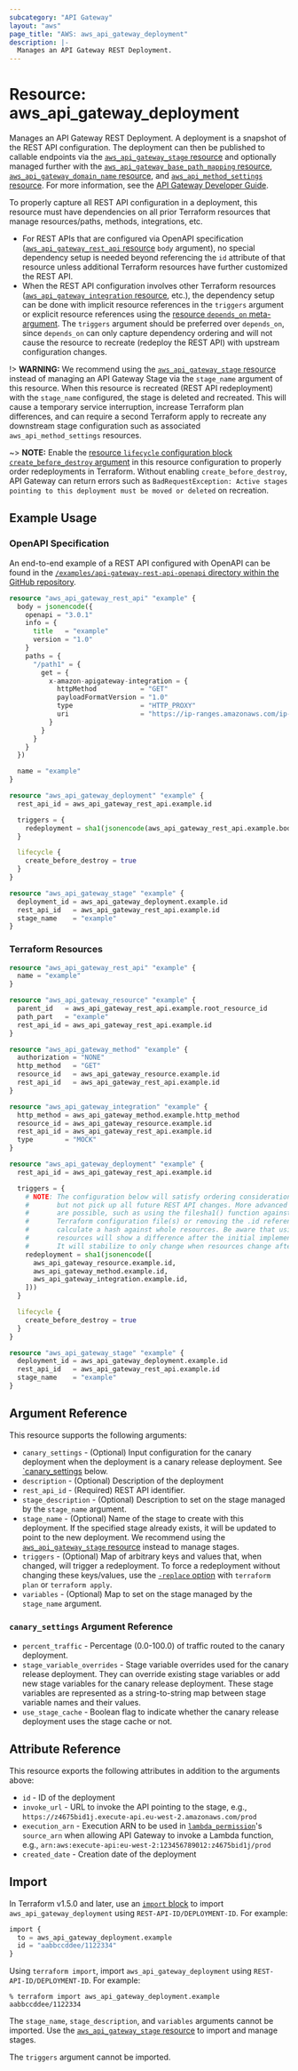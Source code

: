 ```yaml
---
subcategory: "API Gateway"
layout: "aws"
page_title: "AWS: aws_api_gateway_deployment"
description: |-
  Manages an API Gateway REST Deployment.
---
```


# Resource: aws_api_gateway_deployment

Manages an API Gateway REST Deployment. A deployment is a snapshot of the REST API configuration. The deployment can then be published to callable endpoints via the [`aws_api_gateway_stage` resource](api_gateway_stage.html) and optionally managed further with the [`aws_api_gateway_base_path_mapping` resource](api_gateway_base_path_mapping.html), [`aws_api_gateway_domain_name` resource](api_gateway_domain_name.html), and [`aws_api_method_settings` resource](api_gateway_method_settings.html). For more information, see the [API Gateway Developer Guide](https://docs.aws.amazon.com/apigateway/latest/developerguide/how-to-deploy-api.html).

To properly capture all REST API configuration in a deployment, this resource must have dependencies on all prior Terraform resources that manage resources/paths, methods, integrations, etc.

* For REST APIs that are configured via OpenAPI specification ([`aws_api_gateway_rest_api` resource](api_gateway_rest_api.html) `body` argument), no special dependency setup is needed beyond referencing the  `id` attribute of that resource unless additional Terraform resources have further customized the REST API.
* When the REST API configuration involves other Terraform resources ([`aws_api_gateway_integration` resource](api_gateway_integration.html), etc.), the dependency setup can be done with implicit resource references in the `triggers` argument or explicit resource references using the [resource `depends_on` meta-argument](https://www.terraform.io/docs/configuration/meta-arguments/depends_on.html). The `triggers` argument should be preferred over `depends_on`, since `depends_on` can only capture dependency ordering and will not cause the resource to recreate (redeploy the REST API) with upstream configuration changes.

!> **WARNING:** We recommend using the [`aws_api_gateway_stage` resource](api_gateway_stage.html) instead of managing an API Gateway Stage via the `stage_name` argument of this resource. When this resource is recreated (REST API redeployment) with the `stage_name` configured, the stage is deleted and recreated. This will cause a temporary service interruption, increase Terraform plan differences, and can require a second Terraform apply to recreate any downstream stage configuration such as associated `aws_api_method_settings` resources.

~> **NOTE:** Enable the [resource `lifecycle` configuration block `create_before_destroy` argument](https://www.terraform.io/language/meta-arguments/lifecycle#create_before_destroy) in this resource configuration to properly order redeployments in Terraform. Without enabling `create_before_destroy`, API Gateway can return errors such as `BadRequestException: Active stages pointing to this deployment must be moved or deleted` on recreation.

## Example Usage

### OpenAPI Specification

An end-to-end example of a REST API configured with OpenAPI can be found in the [`/examples/api-gateway-rest-api-openapi` directory within the GitHub repository](https://github.com/hashicorp/terraform-provider-aws/tree/main/examples/api-gateway-rest-api-openapi).

```terraform
resource "aws_api_gateway_rest_api" "example" {
  body = jsonencode({
    openapi = "3.0.1"
    info = {
      title   = "example"
      version = "1.0"
    }
    paths = {
      "/path1" = {
        get = {
          x-amazon-apigateway-integration = {
            httpMethod           = "GET"
            payloadFormatVersion = "1.0"
            type                 = "HTTP_PROXY"
            uri                  = "https://ip-ranges.amazonaws.com/ip-ranges.json"
          }
        }
      }
    }
  })

  name = "example"
}

resource "aws_api_gateway_deployment" "example" {
  rest_api_id = aws_api_gateway_rest_api.example.id

  triggers = {
    redeployment = sha1(jsonencode(aws_api_gateway_rest_api.example.body))
  }

  lifecycle {
    create_before_destroy = true
  }
}

resource "aws_api_gateway_stage" "example" {
  deployment_id = aws_api_gateway_deployment.example.id
  rest_api_id   = aws_api_gateway_rest_api.example.id
  stage_name    = "example"
}
```

### Terraform Resources

```terraform
resource "aws_api_gateway_rest_api" "example" {
  name = "example"
}

resource "aws_api_gateway_resource" "example" {
  parent_id   = aws_api_gateway_rest_api.example.root_resource_id
  path_part   = "example"
  rest_api_id = aws_api_gateway_rest_api.example.id
}

resource "aws_api_gateway_method" "example" {
  authorization = "NONE"
  http_method   = "GET"
  resource_id   = aws_api_gateway_resource.example.id
  rest_api_id   = aws_api_gateway_rest_api.example.id
}

resource "aws_api_gateway_integration" "example" {
  http_method = aws_api_gateway_method.example.http_method
  resource_id = aws_api_gateway_resource.example.id
  rest_api_id = aws_api_gateway_rest_api.example.id
  type        = "MOCK"
}

resource "aws_api_gateway_deployment" "example" {
  rest_api_id = aws_api_gateway_rest_api.example.id

  triggers = {
    # NOTE: The configuration below will satisfy ordering considerations,
    #       but not pick up all future REST API changes. More advanced patterns
    #       are possible, such as using the filesha1() function against the
    #       Terraform configuration file(s) or removing the .id references to
    #       calculate a hash against whole resources. Be aware that using whole
    #       resources will show a difference after the initial implementation.
    #       It will stabilize to only change when resources change afterwards.
    redeployment = sha1(jsonencode([
      aws_api_gateway_resource.example.id,
      aws_api_gateway_method.example.id,
      aws_api_gateway_integration.example.id,
    ]))
  }

  lifecycle {
    create_before_destroy = true
  }
}

resource "aws_api_gateway_stage" "example" {
  deployment_id = aws_api_gateway_deployment.example.id
  rest_api_id   = aws_api_gateway_rest_api.example.id
  stage_name    = "example"
}
```

## Argument Reference

This resource supports the following arguments:

* `canary_settings` - (Optional) Input configuration for the canary deployment when the deployment is a canary release deployment. See [`canary_settings](#canary_settings-argument-reference) below.
* `description` - (Optional) Description of the deployment
* `rest_api_id` - (Required) REST API identifier.
* `stage_description` - (Optional) Description to set on the stage managed by the `stage_name` argument.
* `stage_name` - (Optional) Name of the stage to create with this deployment. If the specified stage already exists, it will be updated to point to the new deployment. We recommend using the [`aws_api_gateway_stage` resource](api_gateway_stage.html) instead to manage stages.
* `triggers` - (Optional) Map of arbitrary keys and values that, when changed, will trigger a redeployment. To force a redeployment without changing these keys/values, use the [`-replace` option](https://developer.hashicorp.com/terraform/cli/commands/plan#replace-address) with `terraform plan` or `terraform apply`.
* `variables` - (Optional) Map to set on the stage managed by the `stage_name` argument.

### `canary_settings` Argument Reference

* `percent_traffic` - Percentage (0.0-100.0) of traffic routed to the canary deployment.
* `stage_variable_overrides` - Stage variable overrides used for the canary release deployment. They can override existing stage variables or add new stage variables for the canary release deployment. These stage variables are represented as a string-to-string map between stage variable names and their values.
* `use_stage_cache` - Boolean flag to indicate whether the canary release deployment uses the stage cache or not.

## Attribute Reference

This resource exports the following attributes in addition to the arguments above:

* `id` - ID of the deployment
* `invoke_url` - URL to invoke the API pointing to the stage,
  e.g., `https://z4675bid1j.execute-api.eu-west-2.amazonaws.com/prod`
* `execution_arn` - Execution ARN to be used in [`lambda_permission`](/docs/providers/aws/r/lambda_permission.html)'s `source_arn`
  when allowing API Gateway to invoke a Lambda function,
  e.g., `arn:aws:execute-api:eu-west-2:123456789012:z4675bid1j/prod`
* `created_date` - Creation date of the deployment

## Import

In Terraform v1.5.0 and later, use an [`import` block](https://developer.hashicorp.com/terraform/language/import) to import `aws_api_gateway_deployment` using `REST-API-ID/DEPLOYMENT-ID`. For example:

```terraform
import {
  to = aws_api_gateway_deployment.example
  id = "aabbccddee/1122334"
}
```

Using `terraform import`, import `aws_api_gateway_deployment` using `REST-API-ID/DEPLOYMENT-ID`. For example:

```console
% terraform import aws_api_gateway_deployment.example aabbccddee/1122334
```

The `stage_name`, `stage_description`, and `variables` arguments cannot be imported. Use the [`aws_api_gateway_stage` resource](api_gateway_stage.html) to import and manage stages.

The `triggers` argument cannot be imported.
